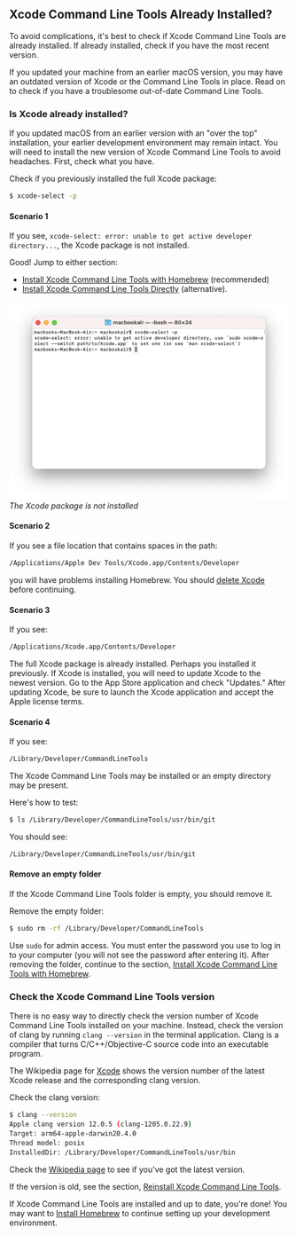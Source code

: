 ## Xcode Command Line Tools Already Installed?

To avoid complications, it's best to check if Xcode Command Line Tools are already installed. If already installed, check if you have the most recent version.

If you updated your machine from an earlier macOS version, you may have an outdated version of Xcode or the Command Line Tools in place. Read on to check if you have a troublesome out-of-date Command Line Tools.

### Is Xcode already installed?

If you updated macOS from an earlier version with an "over the top" installation, your earlier development environment may remain intact. You will need to install the new version of Xcode Command Line Tools to avoid headaches. First, check what you have.

Check if you previously installed the full Xcode package:

```bash
$ xcode-select -p
```

#### Scenario 1

If you see, `xcode-select: error: unable to get active developer directory...`, the Xcode package is not installed.

Good! Jump to either section:
- [Install Xcode Command Line Tools with Homebrew](/commandlinetools/3.html) (recommended)
- [Install Xcode Command Line Tools Directly](/commandlinetools/4.html) (alternative).

![](/assets/images/ruby/xcode-not-installed.png)
*The Xcode package is not installed*

#### Scenario 2

If you see a file location that contains spaces in the path:

```bash
/Applications/Apple Dev Tools/Xcode.app/Contents/Developer
```

you will have problems installing Homebrew. You should [delete Xcode](/commandlinetools/7.html) before continuing.

#### Scenario 3

If you see:

```bash
/Applications/Xcode.app/Contents/Developer
```

The full Xcode package is already installed. Perhaps you installed it previously. If Xcode is installed, you will need to update Xcode to the newest version. Go to the App Store application and check "Updates." After updating Xcode, be sure to launch the Xcode application and accept the Apple license terms.

#### Scenario 4

If you see:

```bash
/Library/Developer/CommandLineTools
```

The Xcode Command Line Tools may be installed or an empty directory may be present.

Here's how to test:

```bash
$ ls /Library/Developer/CommandLineTools/usr/bin/git
```

You should see:

```bash
/Library/Developer/CommandLineTools/usr/bin/git
```

#### Remove an empty folder

If the Xcode Command Line Tools folder is empty, you should remove it.

Remove the empty folder:

```bash
$ sudo rm -rf /Library/Developer/CommandLineTools
```

Use `sudo` for admin access. You must enter the password you use to log in to your computer (you will not see the password after entering it). After removing the folder, continue to the section, [Install Xcode Command Line Tools with Homebrew](/commandlinetools/3.html).

### Check the Xcode Command Line Tools version

There is no easy way to directly check the version number of Xcode Command Line Tools installed on your machine. Instead, check the version of clang by running `clang --version` in the terminal application. Clang is a compiler that turns C/C++/Objective-C source code into an executable program.

The Wikipedia page for [Xcode](https://en.wikipedia.org/wiki/Xcode) shows the version number of the latest Xcode release and the corresponding clang version.

Check the clang version:

```bash
$ clang --version
Apple clang version 12.0.5 (clang-1205.0.22.9)
Target: arm64-apple-darwin20.4.0
Thread model: posix
InstalledDir: /Library/Developer/CommandLineTools/usr/bin
```

Check the [Wikipedia page](https://en.wikipedia.org/wiki/Xcode) to see if you've got the latest version.

If the version is old, see the section, [Reinstall Xcode Command Line Tools](/commandlinetools/6.html).

If Xcode Command Line Tools are installed and up to date, you're done! You may want to [Install Homebrew](/homebrew/index.html) to continue setting up your development environment.



